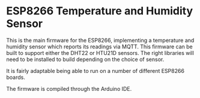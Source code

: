 # ESP8266 Temperature and Humidity Sensor

This is the main firmware for the ESP8266, implementing a temperature and
humidity sensor which reports its readings via MQTT. This firmware can be built
to support either the DHT22 or HTU21D sensors. The right libraries will need to
be installed to build depending on the choice of sensor.

It is fairly adaptable being able to run on a number of different ESP8266
boards.

The firmware is compiled through the Arduino IDE.
